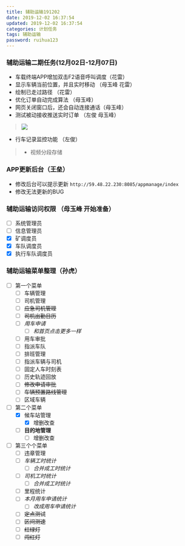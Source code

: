 ```yaml
---
title: 辅助运输191202
date: 2019-12-02 16:37:54
updated: 2019-12-02 16:37:54
categories: 计划任务
tags: 辅助运输
password: ruihua123
---
```


### 辅助运输二期任务(12月02日-12月07日)

* 车载终端APP增加双击F2语音呼叫调度（花雷）
* 显示车辆当前位置，并且实时移动 （母玉峰 花雷）
* 绘制已走过路径 （花雷）
* 优化订单自动完成算法 （母玉峰）
* 网页关闭窗口后，还会自动连接通话（母玉峰）
* 测试被动接收推送实时订单 （左俊 母玉峰）
> ![](231575033629_.pic_hd.jpg)
* 行车记录监控功能 （左俊）
> * 视频分段存储

### APP更新后台（王垒）
* 修改后台可以提示更新
```http://59.48.22.230:8085/appmanage/index```
* 修改无法更新的BUG

### 辅助运输访问权限 （母玉峰 开始准备）

* [ ] 系统管理员
* [ ] 信息管理员
* [x] 矿调度员
* [x] 车队调度员
* [x] 执行车队调度员

### 辅助运输菜单整理（孙虎）
* [ ] 第一个菜单
    * [ ] 车辆管理
    * [ ] 司机管理
    * [ ] ~~应急司机管理~~
    * [ ] ~~司机出勤日历~~
    * [ ] *用车申请*
        * [ ] *和首页点击更多一样*
    * [ ] 用车审批
    * [ ] 指派车队
    * [ ] 排班管理
    * [ ] 指派车辆与司机
    * [ ] 固定人车时刻表
    * [ ] 历史轨迹回放
    * [ ] ~~修改申请审批~~
    * [ ] ~~车辆预置路线管理~~
    * [ ] 区域车辆
* [ ] 第二个菜单
   * [x] 候车站管理
        * [x] 增删改查
   * [ ] **目的地管理**
        * [ ] 增删改查
* [ ] 第三个个菜单
    * [ ] 违章管理
    * [ ] *车辆工时统计*
        * [ ] *合并成工时统计*
    * [ ] *司机工时统计*
        * [ ] *合并成工时统计*
    * [ ] 里程统计
    * [ ] *本月用车申请统计*
        * [ ] *改成用车申请统计*
    * [ ] ~~定点测试~~       
    * [ ] ~~区间测速~~
    * [ ] ~~红绿灯~~
    * [ ] ~~闯红灯~~